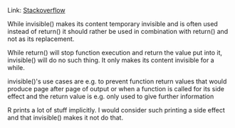 Link: [Stackoverflow](https://stackoverflow.com/questions/11653127/what-does-the-function-invisible-do)

While invisible() makes its content temporary invisible and is often used instead of return() it should rather be used in combination with return() and not as its replacement.

While return() will stop function execution and return the value put into it, invisible() will do no such thing. It only makes its content invisible for a while.

invisible()'s use cases are e.g. to prevent function return values that would produce page after page of output or when a function is called for its side effect and the return value is e.g. only used to give further information 

R prints a lot of stuff implicitly. I would consider such printing a side effect and that invisible() makes it not do that.